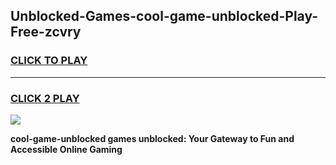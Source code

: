 
## Unblocked-Games-cool-game-unblocked-Play-Free-zcvry
<h3>
<a href="https://premium76.site?title=cool-game-unblocked&ref=17A">CLICK TO PLAY</a></h3>
<hr>

<h3>
<a href="https://premium76.site?title=cool-game-unblocked&ref=17A">CLICK 2 PLAY</a>
  
</h3>

<a href="https://premium76.site?title=cool-game-unblocked&ref=17A"><img src="https://clearcache.store/games.png"></a>


**cool-game-unblocked games unblocked: Your Gateway to Fun and Accessible Online Gaming**

